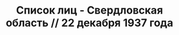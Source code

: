 ---
title: Список лиц - Свердловская область // 22 декабря 1937 года
description: РГАСПИ, ф.17, оп.171, дело 413, лист 334
images:
- /disk/pictures/v05/17-171-413-334.jpg
- /disk/pictures/v05/17-171-413-335.jpg
- /disk/pictures/v05/17-171-413-336.jpg
- /disk/pictures/v05/17-171-413-337.jpg
- /disk/pictures/v05/17-171-413-338.jpg
- /disk/pictures/v05/17-171-413-339.jpg
---